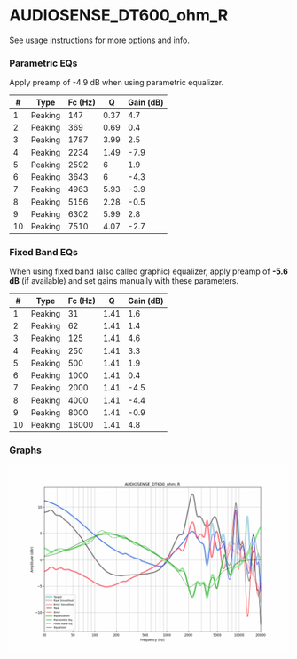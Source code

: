 # AUDIOSENSE_DT600_ohm_R
See [usage instructions](https://github.com/jaakkopasanen/AutoEq#usage) for more options and info.

### Parametric EQs
Apply preamp of -4.9 dB when using parametric equalizer.

|   # | Type    |   Fc (Hz) |    Q |   Gain (dB) |
|-----|---------|-----------|------|-------------|
|   1 | Peaking |       147 | 0.37 |         4.7 |
|   2 | Peaking |       369 | 0.69 |         0.4 |
|   3 | Peaking |      1787 | 3.99 |         2.5 |
|   4 | Peaking |      2234 | 1.49 |        -7.9 |
|   5 | Peaking |      2592 | 6    |         1.9 |
|   6 | Peaking |      3643 | 6    |        -4.3 |
|   7 | Peaking |      4963 | 5.93 |        -3.9 |
|   8 | Peaking |      5156 | 2.28 |        -0.5 |
|   9 | Peaking |      6302 | 5.99 |         2.8 |
|  10 | Peaking |      7510 | 4.07 |        -2.7 |

### Fixed Band EQs
When using fixed band (also called graphic) equalizer, apply preamp of **-5.6 dB** (if available) and set gains manually with these parameters.

|   # | Type    |   Fc (Hz) |    Q |   Gain (dB) |
|-----|---------|-----------|------|-------------|
|   1 | Peaking |        31 | 1.41 |         1.6 |
|   2 | Peaking |        62 | 1.41 |         1.4 |
|   3 | Peaking |       125 | 1.41 |         4.6 |
|   4 | Peaking |       250 | 1.41 |         3.3 |
|   5 | Peaking |       500 | 1.41 |         1.9 |
|   6 | Peaking |      1000 | 1.41 |         0.4 |
|   7 | Peaking |      2000 | 1.41 |        -4.5 |
|   8 | Peaking |      4000 | 1.41 |        -4.4 |
|   9 | Peaking |      8000 | 1.41 |        -0.9 |
|  10 | Peaking |     16000 | 1.41 |         4.8 |

### Graphs
![](./AUDIOSENSE_DT600_ohm_R.png)
